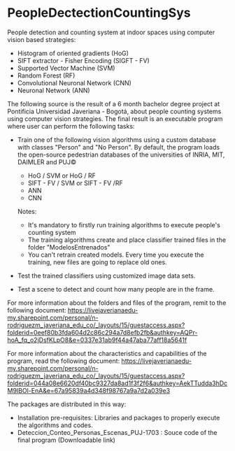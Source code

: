 # PeopleDectectionCountingSys
People detection and counting system at indoor spaces using computer vision based strategies:
- Histogram of oriented gradients (HoG)
- SIFT extractor - Fisher Encoding (SIGFT - FV)
- Supported Vector Machine (SVM)
- Random Forest (RF)
- Convolutional Neuronal Network (CNN)
- Neuronal Network (ANN)

The following source is the result of a 6 month bachelor degree project at Pontificia Universidad Javeriana - Bogotá, about people counting systems using computer vision strategies. The final result is an executable program where user can perform the following tasks:

- Train one of the following vision algorithms using a custom database with classes "Person" and "No Person". By default, the program loads the open-source pedestrian databases of the universities of INRIA, MIT, DAIMLER and PUJ©

  - HoG / SVM or HoG / RF
  - SIFT - FV / SVM or SIFT - FV /RF
  - ANN
  - CNN

  Notes:
    - It's mandatory to firstly run training algorithms to execute people's counting system
    - The training algorithms create and place classifier trained files in the folder "ModelosEntrenados"
    - You can't retrain created models. Every time you execute the training, new files are going to replace old ones.

- Test the trained classifiers using customized image data sets.
- Test a scene to detect and count how many people are in the frame.

For more information about the folders and files of the program, remit to the following document:
https://livejaverianaedu-my.sharepoint.com/personal/n-rodriguezm_javeriana_edu_co/_layouts/15/guestaccess.aspx?folderid=0eef80b3fda604d2c86c294a7d8efb2fb&authkey=AQPr-hoA_fq_o2jDsfKLpO8&e=0337e31ab9f44a47aba77aff18a5641f

For more information about the characteristics and capabilities of the program, read the following document:
https://livejaverianaedu-my.sharepoint.com/personal/n-rodriguezm_javeriana_edu_co/_layouts/15/guestaccess.aspx?folderid=044a08e6620df40bc9327da8ad1f3f2f6&authkey=AekTTudda3hDcM9IBOl-EnA&e=67a95839a4d348f98767a9a7d2a039e3

The packages are distributed in this way:
- Installation pre-requisites: Libraries and packages to properly execute the algorithms and codes.
- Deteccion_Conteo_Personas_Escenas_PUJ-1703 : Souce code of the final program (Downloadable link)
